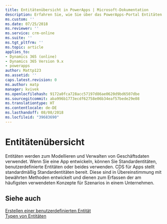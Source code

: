 ```yaml
---
title: Entitätenübersicht in PowerApps | Microsoft-Dokumentation
description: Erfahren Sie, wie Sie über das PowerApps-Portal Entitäten erstellen und bearbeiten können.
ms.custom: ''
ms.date: 07/25/2018
ms.reviewer: ''
ms.service: crm-online
ms.suite: ''
ms.tgt_pltfrm: ''
ms.topic: article
applies_to:
- Dynamics 365 (online)
- Dynamics 365 Version 9.x
- powerapps
author: Mattp123
ms.assetid: ''
caps.latest.revision: 0
ms.author: matp
manager: kvivek
ms.openlocfilehash: 9172a0fca728acc57197d86ae0620d9bd6507dbe
ms.sourcegitcommit: aba996b1773ecdf62758e06b34eaf57bede29e08
ms.translationtype: HT
ms.contentlocale: de-DE
ms.lasthandoff: 08/08/2018
ms.locfileid: "39683690"
---
```

# <a name="entity-overview"></a>Entitätenübersicht

Entitäten werden zum Modellieren und Verwalten von Geschäftsdaten verwendet. Wenn Sie eine App entwickeln, können Sie Standardentitäten, benutzerdefinierte Entitäten oder beides verwenden. CDS für Apps stellt standardmäßig Standardentitäten bereit. Diese sind in Übereinstimmung mit bewährten Methoden entwickelt und dienen zum Erfassen der am häufigsten verwendeten Konzepte für Szenarios in einem Unternehmen.

## <a name="see-also"></a>Siehe auch
[Erstellen einer benutzerdefinierten Entität](data-platform-create-entity.md) <br/>
[Typen von Entitäten](types-of-entities.md)

